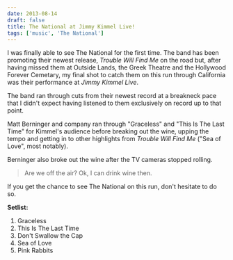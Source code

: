```yaml
---
date: 2013-08-14
draft: false
title: The National at Jimmy Kimmel Live!
tags: ['music', 'The National']
---
```


I was finally able to see The National for the first time. The band has been promoting their newest release, _Trouble Will Find Me_ on the road but, after having missed them at Outside Lands, the Greek Theatre and the Hollywood Forever Cemetary, my final shot to catch them on this run through California was their performance at _Jimmy Kimmel Live_.<!-- excerpt -->

The band ran through cuts from their newest record at a breakneck pace that I didn't expect having listened to them exclusively on record up to that point.

Matt Berninger and company ran through "Graceless" and "This Is The Last Time" for Kimmel's audience before breaking out the wine, upping the tempo and getting in to other highlights from _Trouble Will Find Me_ ("Sea of Love", most notably).

Berninger also broke out the wine after the TV cameras stopped rolling.

> Are we off the air? Ok, I can drink wine then.

If you get the chance to see The National on this run, don't hesitate to do so.

**Setlist:**

1. Graceless
2. This Is The Last Time
3. Don't Swallow the Cap
4. Sea of Love
5. Pink Rabbits
